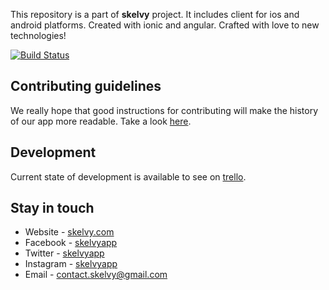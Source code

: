 This repository is a part of **skelvy** project. It includes client for ios and android platforms.
Created with ionic and angular. Crafted with love to new technologies! 

[![Build Status](https://travis-ci.com/rafalschmidt97/skelvy-client.svg?token=z2Ugw1HzqG3BK6LFW2LT&branch=master)](https://travis-ci.com/rafalschmidt97/skelvy-client)

## Contributing guidelines

We really hope that good instructions for contributing will make the history of our app more readable. 
Take a look [here](CONTRIBUTING.md).

## Development

Current state of development is available to see on [trello](https://trello.com/b/MCzNyRJf).

## Stay in touch

* Website - [skelvy.com](https://skelvy.com/)
* Facebook - [skelvyapp](https://www.facebook.com/skelvyapp/)
* Twitter - [skelvyapp](https://twitter.com/skelvyapp/)
* Instagram - [skelvyapp](https://www.instagram.com/skelvyapp/)
* Email - [contact.skelvy@gmail.com](mailto:contact.skelvy@gmail.com)
